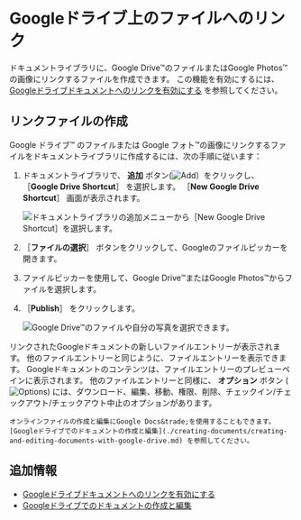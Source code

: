 # Googleドライブ上のファイルへのリンク

ドキュメントライブラリに、Google Drive&trade;のファイルまたはGoogle Photos&trade;の画像にリンクするファイルを作成できます。 この機能を有効にするには、 [Googleドライブドキュメントへのリンクを有効にする](../devops/google-drive-integration/enabling-links-to-google-drive-documents.md) を参照してください。

## リンクファイルの作成

Google ドライブ&trade; のファイルまたは Google フォト&trade;の画像にリンクするファイルをドキュメントライブラリに作成するには、次の手順に従います：

1. ドキュメントライブラリで、 **追加** ボタン(![Add](../../../images/icon-add.png)）をクリックし、 ［**Google Drive Shortcut**］ を選択します。 ［**New Google Drive Shortcut**］ 画面が表示されます。

    ![ドキュメントライブラリの追加メニューから［New Google Drive Shortcut］を選択します。](./linking-to-files-on-google-drive/images/01.png)

1. ［**ファイルの選択**］ ボタンをクリックして、Googleのファイルピッカーを開きます。

1. ファイルピッカーを使用して、Google Drive&trade;またはGoogle Photos&trade;からファイルを選択します。

1. ［**Publish**］ をクリックします。

    ![Google Drive&trade;のファイルや自分の写真を選択できます。](./linking-to-files-on-google-drive/images/02.png)

リンクされたGoogleドキュメントの新しいファイルエントリーが表示されます。 他のファイルエントリーと同じように、ファイルエントリーを表示できます。 Googleドキュメントのコンテンツは、ファイルエントリーのプレビューペインに表示されます。 他のファイルエントリーと同様に、 **オプション** ボタン (![Options](../../../images/icon-options.png)) には、ダウンロード、編集、移動、権限、削除、チェックイン/チェックアウト/チェックアウト中止のオプションがあります。

```{tip}
オンラインファイルの作成と編集にGoogle Docs&trade;を使用することもできます。 [Googleドライブでのドキュメントの作成と編集](./creating-documents/creating-and-editing-documents-with-google-drive.md) を参照してください。
```

## 追加情報

* [Googleドライブドキュメントへのリンクを有効にする](../devops/google-drive-integration/enabling-links-to-google-drive-documents.md)
* [Googleドライブでのドキュメントの作成と編集](./creating-documents/creating-and-editing-documents-with-google-drive.md)
